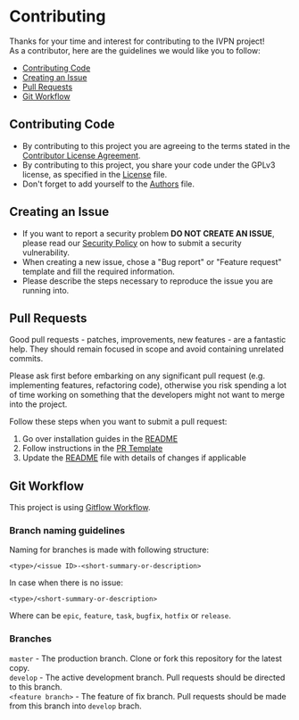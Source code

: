 # Contributing

Thanks for your time and interest for contributing to the IVPN project!  
As a contributor, here are the guidelines we would like you to follow:

* [Contributing Code](#contributing)
* [Creating an Issue](#issue)
* [Pull Requests](#pr)
* [Git Workflow](#git)

<a name="contributing"></a>
## Contributing Code

* By contributing to this project you are agreeing to the terms stated in the [Contributor License Agreement](/CLA.md).
* By contributing to this project, you share your code under the GPLv3 license, as specified in the [License](/LICENSE.md) file.
* Don't forget to add yourself to the [Authors](/AUTHORS) file.

<a name="issue"></a>
## Creating an Issue

* If you want to report a security problem **DO NOT CREATE AN ISSUE**, please read our [Security Policy](/.github/SECURITY.md) on how to submit a security vulnerability.
* When creating a new issue, chose a "Bug report" or "Feature request" template and fill the required information.
* Please describe the steps necessary to reproduce the issue you are running into.

<a name="pr"></a>
## Pull Requests

Good pull requests - patches, improvements, new features - are a fantastic help. They should remain focused in scope and avoid containing unrelated commits.

Please ask first before embarking on any significant pull request (e.g. implementing features, refactoring code), otherwise you risk spending a lot of time working on something that the developers might not want to merge into the project.

Follow these steps when you want to submit a pull request:  

1. Go over installation guides in the [README](/README.md#installation)
2. Follow instructions in the [PR Template](/.github/PULL_REQUEST_TEMPLATE.md)
3. Update the [README](/README.md) file with details of changes if applicable

<a name="git"></a>
## Git Workflow

This project is using [Gitflow Workflow](https://www.atlassian.com/git/tutorials/comparing-workflows/gitflow-workflow).

### Branch naming guidelines

Naming for branches is made with following structure:

```
<type>/<issue ID>-<short-summary-or-description>
```

In case when there is no issue:

```
<type>/<short-summary-or-description>
```

Where <type> can be `epic`, `feature`, `task`, `bugfix`, `hotfix` or `release`.

### Branches

`master` - The production branch. Clone or fork this repository for the latest copy.  
`develop` - The active development branch. Pull requests should be directed to this branch.  
`<feature branch>` - The feature of fix branch. Pull requests should be made from this branch into `develop` brach.
